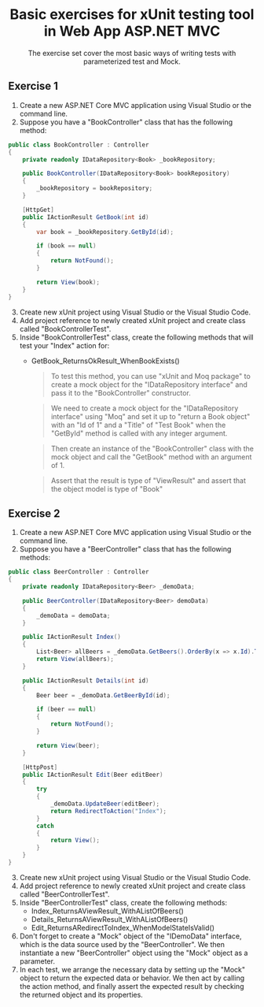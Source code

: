 <div align="center">

<!-- title -->

# Basic exercises for xUnit testing tool in Web App ASP.NET MVC

<!-- description -->

The exercise set cover the most basic ways of writing tests with parameterized test and Mock.

</div>

## Exercise 1

1. Create a new ASP.NET Core MVC application using Visual Studio or the command line.
2. Suppose you have a "BookController" class that has the following method:
```csharp
public class BookController : Controller
{
    private readonly IDataRepository<Book> _bookRepository;

    public BookController(IDataRepository<Book> bookRepository)
    {
        _bookRepository = bookRepository;
    }

    [HttpGet]
    public IActionResult GetBook(int id)
    {
        var book = _bookRepository.GetById(id);

        if (book == null)
        {
            return NotFound();
        }

        return View(book);
    }
}
```
3. Create new xUnit project using Visual Studio or the Visual Studio Code.
4. Add project reference to newly created xUnit project and create class called "BookControllerTest".
5. Inside "BookControllerTest" class, create the following methods that will test your "Index" action for:
    * GetBook_ReturnsOkResult_WhenBookExists()

        > To test this method, you can use "xUnit and Moq package" to create a mock object for the "IDataRepository<Book> interface" and pass it to the "BookController" constructor.

        > We need to create a mock object for the "IDataRepository<Book> interface" using "Moq" and set it up to "return a Book object" with an "Id of 1" and a "Title" of "Test Book" when the "GetById" method is called with any integer argument.

        > Then create an instance of the "BookController" class with the mock object and call the "GetBook" method with an argument of 1.

        > Assert that the result is type of "ViewResult" and assert that the object model is type of "Book"


## Exercise 2


1. Create a new ASP.NET Core MVC application using Visual Studio or the command line.
2. Suppose you have a "BeerController" class that has the following methods:
```csharp
public class BeerController : Controller
{
    private readonly IDataRepository<Beer> _demoData;

    public BeerController(IDataRepository<Beer> demoData)
    {
        _demoData = demoData;
    }

    public IActionResult Index()
    {
        List<Beer> allBeers = _demoData.GetBeers().OrderBy(x => x.Id).ToList();
        return View(allBeers);
    }

    public IActionResult Details(int id)
    {
        Beer beer = _demoData.GetBeerById(id);

        if (beer == null)
        {
            return NotFound();
        }

        return View(beer);
    }

    [HttpPost]
    public IActionResult Edit(Beer editBeer)
    {
        try
        {
            _demoData.UpdateBeer(editBeer);
            return RedirectToAction("Index");
        }
        catch
        {
            return View();
        }
    }
}
```
3. Create new xUnit project using Visual Studio or the Visual Studio Code.
4. Add project reference to newly created xUnit project and create class called "BeerControllerTest".
5. Inside "BeerControllerTest" class, create the following methods:
    * Index_ReturnsAViewResult_WithAListOfBeers()
    * Details_ReturnsAViewResult_WithAListOfBeers()
    * Edit_ReturnsARedirectToIndex_WhenModelStateIsValid()
6. Don't forget to create a "Mock" object of the "IDemoData" interface, which is the data source used by the "BeerController". We then instantiate a new "BeerController" object using the "Mock" object as a parameter.
7. In each test, we arrange the necessary data by setting up the "Mock" object to return the expected data or behavior. We then act by calling the action method, and finally assert the expected result by checking the returned object and its properties.
